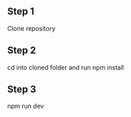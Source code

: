 ## Step 1

Clone repository

## Step 2

cd into cloned folder and run npm install

## Step 3

npm run dev
